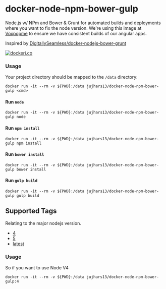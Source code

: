 # docker-node-npm-bower-gulp
Node.js w/ NPm and Bower &amp; Grunt for automated builds and deployments where you want to fix the node version.
We're using this image at [Voxpopme](https://www.voxpopme.com) to ensure we have consistent builds of our angular apps.

Inspired by [DigitallySeamless/docker-nodejs-bower-grunt](https://github.com/DigitallySeamless/docker-nodejs-bower-grunt/)

[![dockeri.co](http://dockeri.co/image/jujhars13/docker-node-npm-bower-gulp)](https://hub.docker.com/r/jujhars13/docker-node-npm-bower-gulp/)


### Usage
Your project directory should be mapped to the `/data` directory:

    docker run -it --rm -v ${PWD}:/data jujhars13/docker-node-npm-bower-gulp <cmd>

#### Run `node`

    docker run -it --rm -v ${PWD}:/data jujhars13/docker-node-npm-bower-gulp node

#### Run `npm install`

    docker run -it --rm -v ${PWD}:/data jujhars13/docker-node-npm-bower-gulp npm install

#### Run `bower install `

    docker run -it --rm -v ${PWD}:/data jujhars13/docker-node-npm-bower-gulp bower install

#### Run `gulp build`

    docker run -it --rm -v ${PWD}:/data jujhars13/docker-node-npm-bower-gulp gulp build

## Supported Tags
Relating to the major nodejs version.

- [4](https://github.com/jujhars13/docker-node-npm-bower-gulp/blob/4/Dockerfile)
- [5](https://github.com/jujhars13/docker-node-npm-bower-gulp/blob/5/Dockerfile)
- [latest](https://github.com/jujhars13/docker-node-npm-bower-gulp/blob/master/Dockerfile)

### Usage
So if you want to use Node V4

    docker run -it --rm -v ${PWD}:/data jujhars13/docker-node-npm-bower-gulp:4
